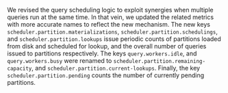 We revised the query scheduling logic to exploit synergies when multiple queries
run at the same time. In that vein, we updated the related metrics with more
accurate names to reflect the new mechanism. The new keys
`scheduler.partition.materializations`, `scheduler.partition.schedulings`, and
`scheduler.partition.lookups`  issue periodic counts of partitions loaded from
disk and scheduled for lookup, and the overall number of queries issued to
partitions respectively. The keys `query.workers.idle`, and `query.workers.busy`
were renamed to `scheduler.partition.remaining-capacity`, and
`scheduler.partition.current-lookups`. Finally, the key
`scheduler.partition.pending` counts the number of currently pending partitions.
